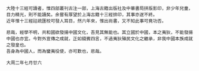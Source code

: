     大陸十三經可讀者，惟四部叢刊古注一部，上海古籍出版社及中華書局拼版影印，非少年兒童，目力精光，則不能讀矣。余嘗有厚望於上海古籍十三經排印，其事亦遂不終。
    近年惟十三經註疏匯校可發人耳目，然六年來，惟出尚書，又不知此事可竟功否。
    
    悲哉，經學不明，共和國欲發揚中國文化，吾見其無能也。其立國於中國，本之夷狄，不能發揚中國也亦宜。今對外宣傳之成就，正如錢賓四言，不過夷狄殖民文化之繼承，非我中國本族成就之發皇也。
    吾身為中國人，而為蠻夷役使，亦可歎也，悲哉。
    
    大周二年七月廿六
